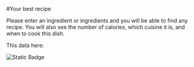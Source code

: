 #Your best recipe

Please enter an ingredient or ingredients and you will be able to find any recipe.
You will also see the number of calories, which cuisine it is, and when to cook this dish.

This data here: 

![Static Badge](https://img.shields.io/badge/Your_best_recipes-859F3D)


